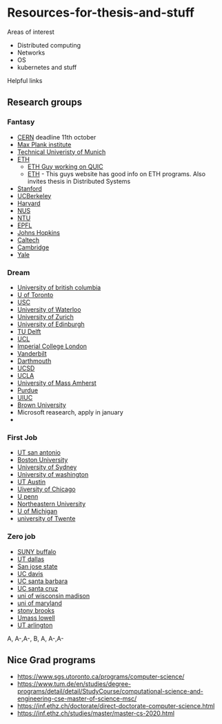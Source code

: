 # Resources-for-thesis-and-stuff

Areas of interest
- Distributed computing
- Networks 
- OS
- kubernetes and stuff


Helpful links 

## Research groups 

### Fantasy
- [CERN](https://jobs.smartrecruiters.com/CERN/743999759491974-technical-studentships-it-mathematics-and-robotics-2021-2?trid=c3270850-b100-4fd2-8aad-40a973eec45a) deadline 11th october
- [Max Plank institute ](https://www.mpi-sws.org/research-careers/#internships)
- [Technical Univeristy of Munich ](https://www.tum.de/en/studies/degree-programs/detail/detail/StudyCourse/computational-science-and-engineering-cse-master-of-science-msc/)
- [ETH ](https://inf.ethz.ch/research/networked-systems-parallel-computing.html)
  - [ETH Guy working on QUIC](https://netsec.ethz.ch/people/aperrig/)
  - [ETH](http://people.inf.ethz.ch/troscoe/) - This guys website has good info on ETH programs. Also invites thesis in Distributed Systems
- [Stanford](https://cs.stanford.edu/research/computer-systems)
- [UCBerkeley](https://www2.eecs.berkeley.edu/Research/Areas/OSNT/)
- [Harvard ](https://www.seas.harvard.edu/computer-science/faculty-research)
- [NUS](https://www.comp.nus.edu.sg/about/depts/cs/research/sys-net/)
- [NTU](https://www.ntu.edu.sg/scse/research/research-groups#Content_C027_Col00)
- [EPFL](https://www.epfl.ch/schools/ic/research/domains/)
- [Johns Hopkins](https://www.cs.jhu.edu/research/systems/)
- [Caltech](https://cms.caltech.edu/research/networked)
- [Cambridge](https://www.cst.cam.ac.uk/research/themes/systems-and-networking)
- [Yale](https://cpsc.yale.edu/research/yale-computer-science-research-introduction-0)

### Dream
- [University of british columbia]( https://systopia.cs.ubc.ca/news)
- [U of Toronto ](http://csng.cs.toronto.edu/research.php)
- [USC](https://www.cs.usc.edu/research/research-areas-labs/#systems)
- [University of Waterloo](https://cs.uwaterloo.ca/research/research-areas/systems-and-networking)
- [University of Zurich](https://www.ifi.uzh.ch/en/research/faculty.html)
- [University of Edinburgh](https://www.ed.ac.uk/informatics/research/research-themes/computer-systems)
- [TU Delft](https://www.tudelft.nl/en/eemcs/cooperation/delft-data-science/research/research-groups)
- [UCL](https://www.ucl.ac.uk/computer-science/research/research-groups/systems-and-networks-research-group)
- [Imperial College London](https://www.imperial.ac.uk/computing/research/systems/)
- [Vanderbilt](https://www.isis.vanderbilt.edu/)
- [Darthmouth](https://web.cs.dartmouth.edu/research/research-groups-labs)
- [UCSD](http://www.sysnet.ucsd.edu/sysnet/)
- [UCLA](https://www.cs.ucla.edu/research-areas/)
- [University of Mass Amherst](https://www.cics.umass.edu/research/area/networking-and-distributed-systems)
- [Purdue](https://www.cs.purdue.edu/research/)
- [UIUC]( https://cs.illinois.edu/research/areas)
- [Brown University](https://cs.brown.edu/research/areas.html)
- Microsoft reasearch, apply in january
-
### First Job

- [UT san antonio](https://cs.utsa.edu/people/faculty)
- [Boston University](https://www.bu.edu/cs/research/networks/)
- [University of Sydney](https://www.sydney.edu.au/engineering/schools/school-of-computer-science.html)
- [University of washington ](https://www.cs.washington.edu/research/systems/projects)
- [UT Austin ](https://www.cs.utexas.edu/research/areas/operating-systems-distributed-systems-and-networking)
- [Uiversity of Chicago]( https://computerscience.uchicago.edu/research/research-areas/)
- [U penn](https://highlights.cis.upenn.edu/cis-research-areas/)
- [Northeastern University](https://www.khoury.northeastern.edu/research_areas/systems-and-networking/)
- [U of Michigan](https://cse.engin.umich.edu/research/research-areas/networking-operating-systems-distributed-systems/)
- [university of Twente](https://www.utwente.nl/en/education/master/programmes/computer-science/research/)






### Zero job
- [SUNY buffalo](https://engineering.buffalo.edu/computer-science-engineering/research/research-areas.html)
- [UT dallas](https://cs.utdallas.edu/research/research-areas/)
- [San jose state](https://www.sjsu.edu/cs/faculty/research.php)
- [UC davis](https://cs.ucdavis.edu/faculty-research)
- [UC santa barbara](https://cs.ucsb.edu/research)
- [UC santa cruz](https://grad.soe.ucsc.edu/cse/research)
- [uni of wisconsin madison](https://www.cs.wisc.edu/)
- [uni of maryland](https://www.cs.umd.edu/)
- [stony brooks](https://www.cs.stonybrook.edu/)
- [Umass lowell](https://www.uml.edu/sciences/computer-science/)
- [UT arlington](https://www.uta.edu/academics/schools-colleges/engineering/academics/departments/cse)





A, A-,A-, B, A, A-,A- 



## Nice Grad programs

- https://www.sgs.utoronto.ca/programs/computer-science/
- https://www.tum.de/en/studies/degree-programs/detail/detail/StudyCourse/computational-science-and-engineering-cse-master-of-science-msc/
- https://inf.ethz.ch/doctorate/direct-doctorate-computer-science.html
- https://inf.ethz.ch/studies/master/master-cs-2020.html
